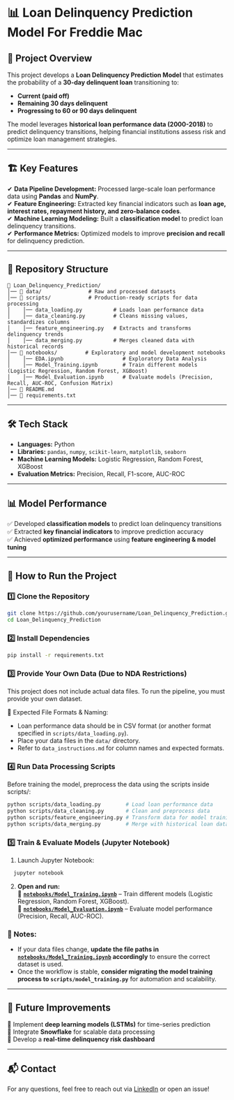# 📊 Loan Delinquency Prediction Model For Freddie Mac 

## 🚀 Project Overview  
This project develops a **Loan Delinquency Prediction Model** that estimates the probability of a **30-day delinquent loan** transitioning to:  
- **Current (paid off)**  
- **Remaining 30 days delinquent**  
- **Progressing to 60 or 90 days delinquent**  

The model leverages **historical loan performance data (2000-2018)** to predict delinquency transitions, helping financial institutions assess risk and optimize loan management strategies.  

---

## 🏗️ Key Features  
✔ **Data Pipeline Development:** Processed large-scale loan performance data using **Pandas** and **NumPy**.  
✔ **Feature Engineering:** Extracted key financial indicators such as **loan age, interest rates, repayment history, and zero-balance codes**.  
✔ **Machine Learning Modeling:** Built a **classification model** to predict loan delinquency transitions.  
✔ **Performance Metrics:** Optimized models to improve **precision and recall** for delinquency prediction.  

---

## 📂 Repository Structure  
```
📁 Loan_Delinquency_Prediction/
│── 📂 data/               # Raw and processed datasets
│── 📂 scripts/            # Production-ready scripts for data processing
│    │── data_loading.py          # Loads loan performance data
│    │── data_cleaning.py         # Cleans missing values, standardizes columns
│    │── feature_engineering.py   # Extracts and transforms delinquency trends
│    │── data_merging.py          # Merges cleaned data with historical records
│── 📂 notebooks/         # Exploratory and model development notebooks
│    │── EDA.ipynb                   # Exploratory Data Analysis
│    │── Model_Training.ipynb        # Train different models (Logistic Regression, Random Forest, XGBoost)
│    │── Model_Evaluation.ipynb      # Evaluate models (Precision, Recall, AUC-ROC, Confusion Matrix)
│── 📄 README.md
│── 📄 requirements.txt
```

---

## 🛠️ Tech Stack  
- **Languages:** Python  
- **Libraries:** `pandas`, `numpy`, `scikit-learn`, `matplotlib`, `seaborn`  
- **Machine Learning Models:** Logistic Regression, Random Forest, XGBoost  
- **Evaluation Metrics:** Precision, Recall, F1-score, AUC-ROC 

---

## 📊 Model Performance  
✅ Developed **classification models** to predict loan delinquency transitions  
✅ Extracted **key financial indicators** to improve prediction accuracy  
✅ Achieved **optimized performance** using **feature engineering & model tuning**  

---

## 📌 How to Run the Project  

### 1️⃣ Clone the Repository  
```bash
git clone https://github.com/yourusername/Loan_Delinquency_Prediction.git
cd Loan_Delinquency_Prediction
```

### 2️⃣ Install Dependencies
   ```bash
   pip install -r requirements.txt
   ```

### 3️⃣ Provide Your Own Data (Due to NDA Restrictions)
This project does not include actual data files. To run the pipeline, you must provide your own dataset.

🔹 Expected File Formats & Naming:

- Loan performance data should be in CSV format (or another format specified in `scripts/data_loading.py`).
- Place your data files in the `data/` directory.
- Refer to `data_instructions.md` for column names and expected formats.

### 4️⃣ Run Data Processing Scripts
Before training the model, preprocess the data using the scripts inside scripts/:

```bash
python scripts/data_loading.py        # Load loan performance data
python scripts/data_cleaning.py       # Clean and preprocess data
python scripts/feature_engineering.py # Transform data for model training
python scripts/data_merging.py        # Merge with historical loan data
```
### 5️⃣ Train & Evaluate Models (Jupyter Notebook)
  1. Launch Jupyter Notebook:
  ```bash
    jupyter notebook
  ```
2. **Open and run:**  
   📌 **[`notebooks/Model_Training.ipynb`](notebooks/Model_Training.ipynb)** – Train different models (Logistic Regression, Random Forest, XGBoost).  
   📌 **[`notebooks/Model_Evaluation.ipynb`](notebooks/Model_Evaluation.ipynb)** – Evaluate model performance (Precision, Recall, AUC-ROC).  

### 🚀 Notes:

- If your data files change, **update the file paths in [`notebooks/Model_Training.ipynb`](notebooks/Model_Training.ipynb`) accordingly** to ensure the correct dataset is used.  
- Once the workflow is stable, **consider migrating the model training process to `scripts/model_training.py`** for automation and scalability.  
---

## 📢 Future Improvements  

🔹 Implement **deep learning models (LSTMs)** for time-series prediction  
🔹 Integrate **Snowflake** for scalable data processing  
🔹 Develop a **real-time delinquency risk dashboard**  

---

## 📬 Contact  

For any questions, feel free to reach out via [LinkedIn](https://www.linkedin.com/in/tanmaysakharkar) or open an issue!  

